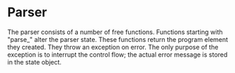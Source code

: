 # Parser

The parser consists of a number of free functions.
Functions starting with "parse\_" alter the parser state.
These functions return the program element they created.
They throw an exception on error. The only purpose of
the exception is to interrupt the control flow; the
actual error message is stored in the state object.
